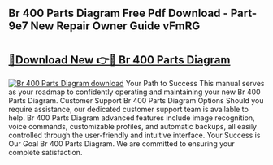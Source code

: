 ## Br 400 Parts Diagram Free Pdf Download - Part-9e7 New Repair Owner Guide vFmRG

# <h2><a href="http://dft03n.blite.top/?on=Br+400+Parts+Diagram">🔗Download New 👉🔴 Br 400 Parts Diagram</a></h2>

[![Br 400 Parts Diagram download](https://i.imgur.com/lujVjoI.png)](http://dft03n.blite.top/?on=Br+400+Parts+Diagram)
Your Path to Success This manual serves as your roadmap to confidently operating and maintaining your new Br 400 Parts Diagram. Customer Support Br 400 Parts Diagram Options Should you require assistance, our dedicated customer support team is available to help. Br 400 Parts Diagram advanced features include image recognition, voice commands, customizable profiles, and automatic backups, all easily controlled through the user-friendly and intuitive interface. Your Success is Our Goal Br 400 Parts Diagram. We are committed to ensuring your complete satisfaction.
